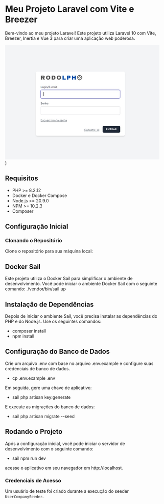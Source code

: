 # Meu Projeto Laravel com Vite e Breezer

Bem-vindo ao meu projeto Laravel! Este projeto utiliza Laravel 10 com Vite, Breezer, Inertia e Vue 3 para criar uma aplicação web poderosa.

![Logo da minha aplicação](public/images/screem-login.jpg))

## Requisitos

- PHP >= 8.2.12
- Docker e Docker Compose
- Node.js >= 20.9.0
- NPM >= 10.2.3
- Composer

## Configuração Inicial

### Clonando o Repositório

Clone o repositório para sua máquina local:


## Docker Sail
Este projeto utiliza o Docker Sail para simplificar o ambiente de desenvolvimento. Você pode iniciar o ambiente Docker Sail com o seguinte comando:
./vendor/bin/sail up

## Instalação de Dependências
Depois de iniciar o ambiente Sail, você precisa instalar as dependências do PHP e do Node.js. Use os seguintes comandos:

- composer install
- npm install

## Configuração do Banco de Dados
Crie um arquivo .env com base no arquivo .env.example e configure suas credenciais de banco de dados.
- cp .env.example .env

Em seguida, gere uma chave de aplicativo:
- sail php artisan key:generate

E execute as migrações do banco de dados:
- sail php artisan migrate --seed

## Rodando o Projeto
Após a configuração inicial, você pode iniciar o servidor de desenvolvimento com o seguinte comando:
- sail npm run dev

acesse o aplicativo em seu navegador em http://localhost.

### Credenciais de Acesso

Um usuário de teste foi criado durante a execução do seeder `UserCompanySeeder`.





